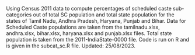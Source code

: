 Using Census 2011 data to compute percentages of scheduled caste sub-categories out of total SC population and total state population for the states of Tamil Nadu, Andhra Pradesh, Haryana, Punjab and Bihar. Data for Scheduled Caste populations are taken from the tamilnadu.xlsx, andhra.xlsx, bihar.xlsx, haryana.xlsx and punjab.xlsx files. Total state population is taken from the 2011-IndiaState-0000 file. Code is run on R and is given in the subcat_sc.R file. Updated: 25/08/2023. 
